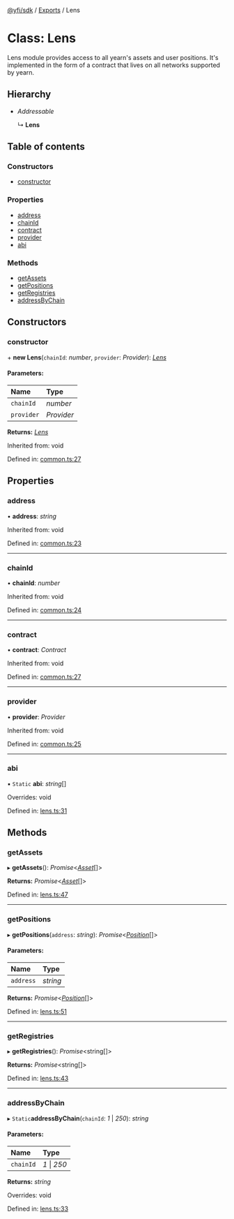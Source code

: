 [@yfi/sdk](../README.md) / [Exports](../modules.md) / Lens

# Class: Lens

Lens module provides access to all yearn's assets and user positions.
It's implemented in the form of a contract that lives on all networks
supported by yearn.

## Hierarchy

* *Addressable*

  ↳ **Lens**

## Table of contents

### Constructors

- [constructor](lens.md#constructor)

### Properties

- [address](lens.md#address)
- [chainId](lens.md#chainid)
- [contract](lens.md#contract)
- [provider](lens.md#provider)
- [abi](lens.md#abi)

### Methods

- [getAssets](lens.md#getassets)
- [getPositions](lens.md#getpositions)
- [getRegistries](lens.md#getregistries)
- [addressByChain](lens.md#addressbychain)

## Constructors

### constructor

\+ **new Lens**(`chainId`: *number*, `provider`: *Provider*): [*Lens*](lens.md)

#### Parameters:

Name | Type |
:------ | :------ |
`chainId` | *number* |
`provider` | *Provider* |

**Returns:** [*Lens*](lens.md)

Inherited from: void

Defined in: [common.ts:27](https://github.com/yearn/yearn-sdk/blob/bb487b1/src/common.ts#L27)

## Properties

### address

• **address**: *string*

Inherited from: void

Defined in: [common.ts:23](https://github.com/yearn/yearn-sdk/blob/bb487b1/src/common.ts#L23)

___

### chainId

• **chainId**: *number*

Inherited from: void

Defined in: [common.ts:24](https://github.com/yearn/yearn-sdk/blob/bb487b1/src/common.ts#L24)

___

### contract

• **contract**: *Contract*

Inherited from: void

Defined in: [common.ts:27](https://github.com/yearn/yearn-sdk/blob/bb487b1/src/common.ts#L27)

___

### provider

• **provider**: *Provider*

Inherited from: void

Defined in: [common.ts:25](https://github.com/yearn/yearn-sdk/blob/bb487b1/src/common.ts#L25)

___

### abi

▪ `Static` **abi**: *string*[]

Overrides: void

Defined in: [lens.ts:31](https://github.com/yearn/yearn-sdk/blob/bb487b1/src/lens.ts#L31)

## Methods

### getAssets

▸ **getAssets**(): *Promise*<[*Asset*](../interfaces/asset.md)[]\>

**Returns:** *Promise*<[*Asset*](../interfaces/asset.md)[]\>

Defined in: [lens.ts:47](https://github.com/yearn/yearn-sdk/blob/bb487b1/src/lens.ts#L47)

___

### getPositions

▸ **getPositions**(`address`: *string*): *Promise*<[*Position*](../interfaces/position.md)[]\>

#### Parameters:

Name | Type |
:------ | :------ |
`address` | *string* |

**Returns:** *Promise*<[*Position*](../interfaces/position.md)[]\>

Defined in: [lens.ts:51](https://github.com/yearn/yearn-sdk/blob/bb487b1/src/lens.ts#L51)

___

### getRegistries

▸ **getRegistries**(): *Promise*<string[]\>

**Returns:** *Promise*<string[]\>

Defined in: [lens.ts:43](https://github.com/yearn/yearn-sdk/blob/bb487b1/src/lens.ts#L43)

___

### addressByChain

▸ `Static`**addressByChain**(`chainId`: *1* \| *250*): *string*

#### Parameters:

Name | Type |
:------ | :------ |
`chainId` | *1* \| *250* |

**Returns:** *string*

Overrides: void

Defined in: [lens.ts:33](https://github.com/yearn/yearn-sdk/blob/bb487b1/src/lens.ts#L33)
